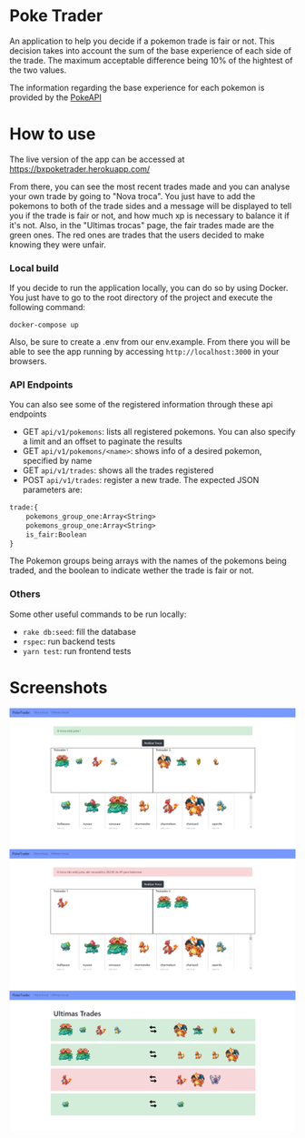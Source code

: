 # Poke Trader

An application to help you decide if a pokemon trade is fair or not. This decision takes into account the sum of the base experience of each side of the trade. The maximum acceptable difference being 10% of the hightest of the two values.

The information regarding the base experience for each pokemon is provided by the [PokeAPI](https://pokeapi.co/docs/v2)

# How to use

The live version of the app can be accessed at https://bxpoketrader.herokuapp.com/

From there, you can see the most recent trades made and you can analyse your own trade by going to "Nova troca".
You just have to add the pokemons to both of the trade sides and a message will be displayed to tell you if the trade is fair or not, and how much xp is necessary to balance it if it's not.
Also, in the "Ultimas trocas" page, the fair trades made are the green ones. The red ones are trades that the users decided to make knowing they were unfair.

### Local build
If you decide to run the application locally, you can do so by using Docker. You just have to go to the root directory of the project and execute the following command:

```
docker-compose up 
```

Also, be sure to create a .env from our env.example.
From there you will be able to see the app running by accessing ```http://localhost:3000``` in your browsers.


### API Endpoints
You can also see some of the registered information through these api endpoints
* GET ```api/v1/pokemons```: lists all registered pokemons. You can also specify a limit and an offset to paginate the results
* GET ```api/v1/pokemons/<name>```: shows info of a desired pokemon, specified by name
* GET ```api/v1/trades```: shows all the trades registered
* POST ```api/v1/trades```: register a new trade. The expected JSON parameters are:
```
trade:{
    pokemons_group_one:Array<String> 
    pokemons_group_one:Array<String>
    is_fair:Boolean 
}
```
The Pokemon groups being arrays with the names of the pokemons being traded, and the boolean to indicate wether the trade is fair or not.

### Others
Some other useful commands to be run locally:
* ```rake db:seed```: fill the database  
* ```rspec```: run backend tests 
* ```yarn test```: run frontend tests

# Screenshots
![screenshot1](screenshots/scr1.png)
![screenshot2](screenshots/scr2.png)
![screenshot3](screenshots/scr3.png)